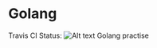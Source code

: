 Golang
======

Travis CI Status:
![Alt text](https://travis-ci.org/liboshi/golang.svg?branch=master "travis-ci status")
Golang practise
